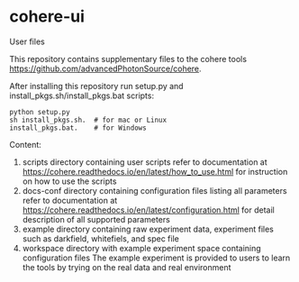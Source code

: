 # cohere-ui
User files

This repository contains supplementary files to the cohere tools https://github.com/advancedPhotonSource/cohere.

After installing this repository run setup.py and install_pkgs.sh/install_pkgs.bat scripts:

    python setup.py
    sh install_pkgs.sh.  # for mac or Linux
    install_pkgs.bat.    # for Windows
    
Content:
1. scripts directory containing user scripts
   refer to documentation at https://cohere.readthedocs.io/en/latest/how_to_use.html for instruction on how to use the scripts
2. docs-conf directory containing configuration files listing all parameters
   refer to documentation at https://cohere.readthedocs.io/en/latest/configuration.html for detail description of all supported parameters
3. example directory containing raw experiment data, experiment files such as darkfield, whitefiels, and spec file
4. workspace directory with example experiment space containing configuration files
   The example experiment is provided to users to learn the tools by trying on the real data and real environment
